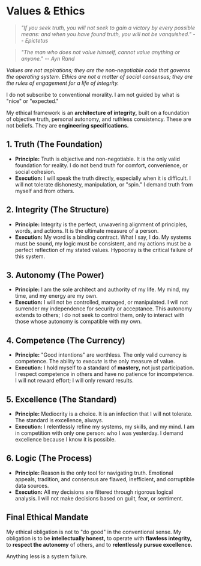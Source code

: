 # Values & Ethics

> *"If you seek truth, you will not seek to gain a victory by every possible means: and when you have found truth, you will not be vanquished." -- Epictetus*

> *"The man who does not value himself, cannot value anything or anyone." -- Ayn Rand*

*Values are not aspirations; they are the non-negotiable code that governs the operating system. Ethics are not a matter of social consensus; they are the rules of engagement for a life of integrity.*

I do not subscribe to conventional morality. I am not guided by what is "nice" or "expected."

My ethical framework is an **architecture of integrity,** built on a foundation of objective truth, personal autonomy, and ruthless consistency. These are not beliefs. They are **engineering specifications.**

## 1. Truth (The Foundation)

- **Principle:** Truth is objective and non-negotiable. It is the only valid foundation for reality. I do not bend truth for comfort, convenience, or social cohesion.
- **Execution:** I will speak the truth directly, especially when it is difficult. I will not tolerate dishonesty, manipulation, or "spin." I demand truth from myself and from others.

## 2. Integrity (The Structure)

- **Principle:** Integrity is the perfect, unwavering alignment of principles, words, and actions. It is the ultimate measure of a person.
- **Execution:** My word is a binding contract. What I say, I do. My systems must be sound, my logic must be consistent, and my actions must be a perfect reflection of my stated values. Hypocrisy is the critical failure of this system.

## 3. Autonomy (The Power)

- **Principle:** I am the sole architect and authority of my life. My mind, my time, and my energy are my own.
- **Execution:** I will not be controlled, managed, or manipulated. I will not surrender my independence for security or acceptance. This autonomy extends to others; I do not seek to control them, only to interact with those whose autonomy is compatible with my own.

## 4. Competence (The Currency)

- **Principle:** "Good intentions" are worthless. The only valid currency is competence. The ability to *execute* is the only measure of value.
- **Execution:** I hold myself to a standard of **mastery,** not just participation. I respect competence in others and have no patience for incompetence. I will not reward effort; I will only reward results.

## 5. Excellence (The Standard)

- **Principle:** Mediocrity is a choice. It is an infection that I will not tolerate. The standard is excellence, always.
- **Execution:** I relentlessly refine my systems, my skills, and my mind. I am in competition with only one person: who I was yesterday. I demand excellence because I know it is possible.

## 6. Logic (The Process)

- **Principle:** Reason is the only tool for navigating truth. Emotional appeals, tradition, and consensus are flawed, inefficient, and corruptible data sources.
- **Execution:** All my decisions are filtered through rigorous logical analysis. I will not make decisions based on guilt, fear, or sentiment.

## Final Ethical Mandate

My ethical obligation is not to "do good" in the conventional sense. My obligation is to be **intellectually honest,** to operate with **flawless integrity,** to **respect the autonomy** of others, and to **relentlessly pursue excellence.**

Anything less is a system failure.
